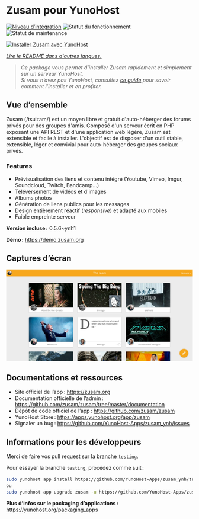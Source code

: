 <!--
Nota bene : ce README est automatiquement généré par <https://github.com/YunoHost/apps/tree/master/tools/readme_generator>
Il NE doit PAS être modifié à la main.
-->

# Zusam pour YunoHost

[![Niveau d’intégration](https://apps.yunohost.org/badge/integration/zusam)](https://ci-apps.yunohost.org/ci/apps/zusam/)
![Statut du fonctionnement](https://apps.yunohost.org/badge/state/zusam)
![Statut de maintenance](https://apps.yunohost.org/badge/maintained/zusam)

[![Installer Zusam avec YunoHost](https://install-app.yunohost.org/install-with-yunohost.svg)](https://install-app.yunohost.org/?app=zusam)

*[Lire le README dans d'autres langues.](./ALL_README.md)*

> *Ce package vous permet d’installer Zusam rapidement et simplement sur un serveur YunoHost.*  
> *Si vous n’avez pas YunoHost, consultez [ce guide](https://yunohost.org/install) pour savoir comment l’installer et en profiter.*

## Vue d’ensemble

Zusam (/tsuˈzam/) est un moyen libre et gratuit d'auto-héberger des forums privés pour des groupes d'amis. Composé d'un serveur écrit en PHP exposant une API REST et d'une application web légère, Zusam est extensible et facile à installer.
L'objectif est de disposer d'un outil stable, extensible, léger et convivial pour auto-héberger des groupes sociaux privés.

### Features

- Prévisualisation des liens et contenu intégré (Youtube, Vimeo, Imgur, Soundcloud, Twitch, Bandcamp...)
- Téléversement de vidéos et d'images
- Albums photos
- Génération de liens publics pour les messages
- Design entièrement réactif (*responsive*) et adapté aux mobiles
- Faible empreinte serveur


**Version incluse :** 0.5.6~ynh1

**Démo :** <https://demo.zusam.org>

## Captures d’écran

![Capture d’écran de Zusam](./doc/screenshots/screenshot.jpg)

## Documentations et ressources

- Site officiel de l’app : <https://zusam.org>
- Documentation officielle de l’admin : <https://github.com/zusam/zusam/tree/master/documentation>
- Dépôt de code officiel de l’app : <https://github.com/zusam/zusam>
- YunoHost Store : <https://apps.yunohost.org/app/zusam>
- Signaler un bug : <https://github.com/YunoHost-Apps/zusam_ynh/issues>

## Informations pour les développeurs

Merci de faire vos pull request sur la [branche `testing`](https://github.com/YunoHost-Apps/zusam_ynh/tree/testing).

Pour essayer la branche `testing`, procédez comme suit :

```bash
sudo yunohost app install https://github.com/YunoHost-Apps/zusam_ynh/tree/testing --debug
ou
sudo yunohost app upgrade zusam -u https://github.com/YunoHost-Apps/zusam_ynh/tree/testing --debug
```

**Plus d’infos sur le packaging d’applications :** <https://yunohost.org/packaging_apps>
